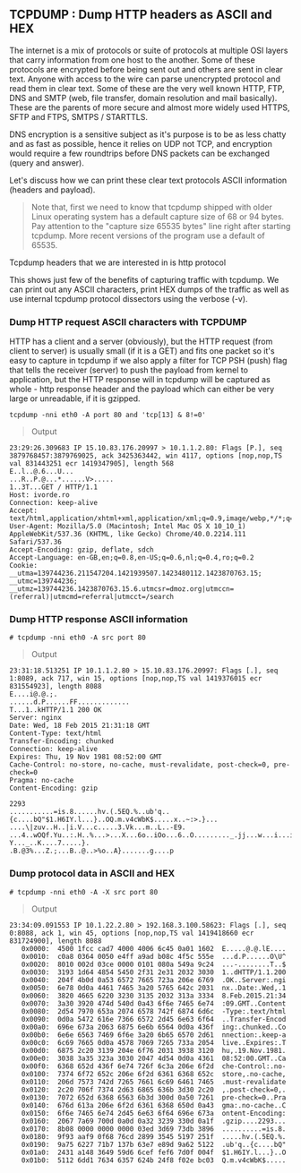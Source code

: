 ## TCPDUMP : Dump HTTP headers as ASCII and HEX

The internet is a mix of protocols or suite of protocols at multiple OSI layers that carry information from one host to the another. Some of these protocols are encrypted before being sent out and others are sent in clear text. Anyone with access to the wire can parse unencrypted protocol and read them in clear text. Some of these are the very well known HTTP, FTP, DNS and SMTP (web, file transfer, domain resolution and mail basically). These are the parents of more secure and almost more widely used HTTPS, SFTP and FTPS, SMTPS / STARTTLS.

DNS encryption is a sensitive subject as it's purpose is to be as less chatty and as fast as possible, hence it relies on UDP not TCP, and encryption would require a few roundtrips before DNS packets can be exchanged (query and answer).

Let's discuss how we can print these clear text protocols ASCII information (headers and payload).
> Note that, first we need to know that tcpdump shipped with older Linux operating system has a default capture size of 68 or 94 bytes. Pay attention to the "capture size 65535 bytes" line right after starting tcpdump. More recent versions of the program use a default of 65535.

Tcpdump headers that we are interested in is http protocol

This shows just few of the benefits of capturing traffic with tcpdump. We can print out any ASCII characters, print HEX dumps of the traffic as well as use internal tcpdump protocol dissectors using the verbose (-v).

### Dump HTTP request ASCII characters with TCPDUMP

HTTP has a client and a server (obviously), but the HTTP request (from client to server) is usually small (if it is a GET) and fits one packet so it's easy to capture in tcpdump if we also apply a filter for TCP PSH (push) flag that tells the receiver (server) to push the payload from kernel to application, but the HTTP response will in tcpdump will be captured as whole - http response header and the payload which can either be very large or unreadable, if it is gzipped.

```
tcpdump -nni eth0 -A port 80 and 'tcp[13] & 8!=0'
```
> Output
```
23:29:26.309683 IP 15.10.83.176.20997 > 10.1.1.2.80: Flags [P.], seq 3879768457:3879769025, ack 3425363442, win 4117, options [nop,nop,TS val 831443251 ecr 1419347905], length 568
E..l..@.6...U...
...R..P.@...*......V>.....
1..3T...GET / HTTP/1.1
Host: ivorde.ro
Connection: keep-alive
Accept: text/html,application/xhtml+xml,application/xml;q=0.9,image/webp,*/*;q=0.8
User-Agent: Mozilla/5.0 (Macintosh; Intel Mac OS X 10_10_1) AppleWebKit/537.36 (KHTML, like Gecko) Chrome/40.0.2214.111 Safari/537.36
Accept-Encoding: gzip, deflate, sdch
Accept-Language: en-GB,en;q=0.8,en-US;q=0.6,nl;q=0.4,ro;q=0.2
Cookie: __utma=139744236.211547204.1421939507.1423480112.1423870763.15; __utmc=139744236; __utmz=139744236.1423870763.15.6.utmcsr=dmoz.org|utmccn=(referral)|utmcmd=referral|utmcct=/search
```

### Dump HTTP response ASCII information
```
# tcpdump -nni eth0 -A src port 80
```

> Output
```
23:31:18.513251 IP 10.1.1.2.80 > 15.10.83.176.20997: Flags [.], seq 1:8089, ack 717, win 15, options [nop,nop,TS val 1419376015 ecr 831554923], length 8088
E....i@.@.;.
......d.P......FF.............
T...1..kHTTP/1.1 200 OK
Server: nginx
Date: Wed, 18 Feb 2015 21:31:18 GMT
Content-Type: text/html
Transfer-Encoding: chunked
Connection: keep-alive
Expires: Thu, 19 Nov 1981 08:52:00 GMT
Cache-Control: no-store, no-cache, must-revalidate, post-check=0, pre-check=0
Pragma: no-cache
Content-Encoding: gzip

2293
...........=is.8......hv.(.5EQ.%..ub'q..{c....bQ"$1.H6IY.l...}..OQ.m.v4cWbK$.....x..~:>.}...   ....\|zuv..H..|i.V...c.....3.Vk...m..L..-E9. ...4..wOQf.Yu..:.H..%...>...X...6o..iOo...6..O........._.jj...w...i...i@d.ZC{........~.n...c..T7D'......'.P...9....D..t`...?.........o...x......6?Y..._..K....7.....}.
.B.@3%...Z.;...B..@..>%o..A}.......g....p
```

### Dump protocol data in ASCII and HEX

```
# tcpdump -nni eth0 -A -X src port 80
```
> Output
```
23:34:09.091553 IP 10.1.22.2.80 > 192.168.3.100.58623: Flags [.], seq 0:8088, ack 1, win 45, options [nop,nop,TS val 1419418660 ecr 831724900], length 8088
   0x0000:  4500 1fcc cad7 4000 4006 6c45 0a01 1602  E.....@.@.lE....
   0x0010:  c0a8 0364 0050 e4ff a9ad b08c 4f5c 555e  ...d.P......O\U^
   0x0020:  8010 002d 03ce 0000 0101 080a 549a 9c24  ...-........T..$
   0x0030:  3193 1d64 4854 5450 2f31 2e31 2032 3030  1..dHTTP/1.1.200
   0x0040:  204f 4b0d 0a53 6572 7665 723a 206e 6769  .OK..Server:.ngi
   0x0050:  6e78 0d0a 4461 7465 3a20 5765 642c 2031  nx..Date:.Wed,.1
   0x0060:  3820 4665 6220 3230 3135 2032 313a 3334  8.Feb.2015.21:34
   0x0070:  3a30 3920 474d 540d 0a43 6f6e 7465 6e74  :09.GMT..Content
   0x0080:  2d54 7970 653a 2074 6578 742f 6874 6d6c  -Type:.text/html
   0x0090:  0d0a 5472 616e 7366 6572 2d45 6e63 6f64  ..Transfer-Encod
   0x00a0:  696e 673a 2063 6875 6e6b 6564 0d0a 436f  ing:.chunked..Co
   0x00b0:  6e6e 6563 7469 6f6e 3a20 6b65 6570 2d61  nnection:.keep-a
   0x00c0:  6c69 7665 0d0a 4578 7069 7265 733a 2054  live..Expires:.T
   0x00d0:  6875 2c20 3139 204e 6f76 2031 3938 3120  hu,.19.Nov.1981.
   0x00e0:  3038 3a35 323a 3030 2047 4d54 0d0a 4361  08:52:00.GMT..Ca
   0x00f0:  6368 652d 436f 6e74 726f 6c3a 206e 6f2d  che-Control:.no-
   0x0100:  7374 6f72 652c 206e 6f2d 6361 6368 652c  store,.no-cache,
   0x0110:  206d 7573 742d 7265 7661 6c69 6461 7465  .must-revalidate
   0x0120:  2c20 706f 7374 2d63 6865 636b 3d30 2c20  ,.post-check=0,.
   0x0130:  7072 652d 6368 6563 6b3d 300d 0a50 7261  pre-check=0..Pra
   0x0140:  676d 613a 206e 6f2d 6361 6368 650d 0a43  gma:.no-cache..C
   0x0150:  6f6e 7465 6e74 2d45 6e63 6f64 696e 673a  ontent-Encoding:
   0x0160:  2067 7a69 700d 0a0d 0a32 3239 330d 0a1f  .gzip....2293...
   0x0170:  8b08 0000 0000 0000 03ed 3d69 73db 3896  ..........=is.8.
   0x0180:  9f93 aaf9 0f68 76cd 2899 3545 5197 251f  .....hv.(.5EQ.%.
   0x0190:  9a75 6227 71b7 137b 63e7 e89d 9a62 5122  .ub'q..{c....bQ"
   0x01a0:  2431 a148 3649 59d6 6cef fef6 7d0f 004f  $1.H6IY.l...}..O
   0x01b0:  5112 6dd1 7634 6357 624b 24f8 f02e bc03  Q.m.v4cWbK$.....
```
